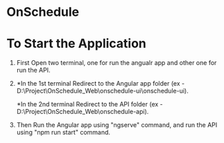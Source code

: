 # OnSchedule

# To Start the Application
1. First Open two terminal, one for run the angualr app and other one for run the API.
2. 
   *In the 1st terminal Redirect to the Angular app folder (ex - D:\Project\OnSchedule_Web\onschedule-ui\onschedule-ui).
  
   *In the 2nd terminal Redirect to the API folder (ex - D:\Project\OnSchedule_Web\onschedule-api).
  
3. Then Run the Angular app using "ngserve" command, and run the API using "npm run start" command.
